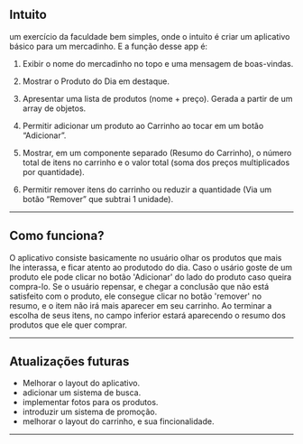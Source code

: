 ## Intuito

um exercício da faculdade bem simples, onde o intuito é criar um aplicativo básico para um mercadinho. E a função desse app é:

1. Exibir o nome do mercadinho no topo e uma mensagem de boas-vindas.

2. Mostrar o Produto do Dia em destaque.

3. Apresentar uma lista de produtos (nome + preço). Gerada a partir de um array de objetos.

4. Permitir adicionar um produto ao Carrinho ao tocar em um botão “Adicionar”.

5. Mostrar, em um componente separado (Resumo do Carrinho), o número total de itens no carrinho e o valor total (soma dos preços multiplicados por quantidade).

6. Permitir remover itens do carrinho ou reduzir a quantidade (Via um botão “Remover” que subtrai 1 unidade).
---
## Como funciona?

O aplicativo consiste basicamente no usuário olhar os produtos que mais lhe interassa, e ficar atento ao produtodo do dia. Caso o usário goste de um produto ele pode clicar no botão 'Adicionar' do lado do produto caso queira compra-lo.
Se o usuário repensar, e chegar a conclusão que não está satisfeito com o produto, ele consegue clicar no botão 'remover' no resumo, e o item não irá mais aparecer em seu carrinho.
Ao terminar a escolha de seus itens, no campo inferior estará aparecendo o resumo dos produtos que ele quer comprar.

---
## Atualizações futuras

- Melhorar o layout do aplicativo.
- adicionar um sistema de busca.
- implementar fotos para os produtos.
- introduzir um sistema de promoção.
- melhorar o layout do carrinho, e sua fincionalidade.

---
